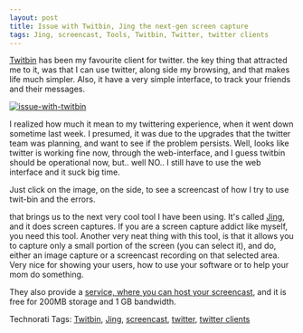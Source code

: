 ```yaml
---
layout: post
title: Issue with Twitbin, Jing the next-gen screen capture
tags: Jing, screencast, Tools, Twitbin, Twitter, twitter clients
---
```


[Twitbin][0] has been my favourite client for twitter. the key thing that attracted me to it, was that I can use twitter, along side my browsing, and that makes life much simpler. Also, it have a very simple interface, to track your friends and their messages.

[![issue-with-twitbin](/images/issuewithtwitbin.png)][1]

I realized how much it mean to my twittering experience, when it went down sometime last week. I presumed, it was due to the upgrades that the twitter team was planning, and want to see if the problem persists. Well, looks like twitter is working fine now, through the web-interface, and I guess twitbin should be operational now, but.. well NO.. I still have to use the web interface and it suck big time.

Just click on the image, on the side, to see a screencast of how I try to use twit-bin and the errors.

that brings us to the next very cool tool I have been using. It's called [Jing][2], and it does screen captures. If you are a screen capture addict like myself, you need this tool. Another very neat thing with this tool, is that it allows you to capture only a small portion of the screen (you can select it), and do, either an image capture or a screencast recording on that selected area. Very nice for showing your users, how to use your software or to help your mom do something.

They also provide a [service, where you can host your screencast][3], and it is free for 200MB storage and 1 GB bandwidth.

Technorati Tags: [Twitbin][4], [Jing][5], [screencast][6], [twitter][7], [twitter clients][8]


[0]: http://www.twitbin.com/
[1]: http://www.screencast.com/t/K4HLLD1WkGy
[2]: http://www.jingproject.com/
[3]: http://www.screencast.com/
[4]: http://technorati.com/tags/Twitbin
[5]: http://technorati.com/tags/Jing
[6]: http://technorati.com/tags/screencast
[7]: http://technorati.com/tags/twitter
[8]: http://technorati.com/tags/twitter%20clients

